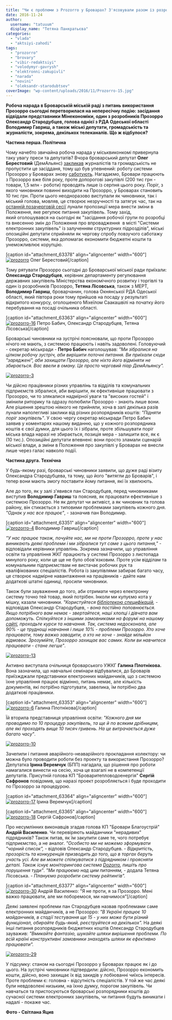 ```yaml
---
title: "Чи є проблеми з Prozorro у Броварах? З'ясовували разом із розробником системи Олександром Стародубцевим - ФОТО"
date: 2016-11-24
author: 
  username: "tatuuum"
  display_name: "Тетяна Панкратьєва"
categories: 
  - "vlada"
  - "aktsiyi-zahodi"
tags: 
  - "prozorro"
  - "brovary"
  - "vibir-redaktsiyi"
  - "volodymyr-gavrysh"
  - "elektronni-zakupivli"
  - "narada"
  - "novini"
  - "oleksandr-starodubtsev"
coverImage: "wp-content/uploads/2016/11/Prozorro-15.jpg"
---
```


**Робоча нарада в Броварській міській раді з питань використання Прозорро сьогодні перетворилася на непересічну подію: засідання відвідали представники Мінекономіки, один з розробників Прозорро Олександр Стародубцев, голова однієї з РДА Одеської області Володимир Гавриш, а також міські депутати, громадськість та журналісти, зокрема, декількох телеканалів. Що ж відбулося?**

**Частина перша. Політична**

Чому начебто звичайна робоча нарада у міськвиконкомі привернула таку увагу преси та депутатів? Вчора броварський депутат **Олег Берестовий** (ДемАльянс) [закликав](https://www.facebook.com/berestovy/posts/1156860944401265?pnref=story) журналістів та громадськість не пропустити це засідданя, тому що був упевнений: роботу системи Прозорро у Броварах знову [саботують](https://mpz.brovary.org/brovarska-vlada-planuye-obmezhyty-vykorystannya-systemy-elektronnyh-zakupivel-prozorro/). Нагадаємо, Бровари працюють з Прозорро вже біля року, проте допорогові закупівлі (200 тис грн - товари, 1,5 млн - роботи) проводять лише із серпня цього року. Поріг, з якого чиновники повинні виходити на Прозорро, у Броварах становить 10 тис грн. Проти цього неодноразово виступали як чиновники, так і міський голова, мовляв, це створює незручності та затягує час, так на [останній позачерговій сесії](https://mpz.brovary.org/prozorro-ne-daye-brovarskym-chynovnykam-pratsyuvaty-po-staromu-foto/) лунали пропозиції мера внести зміни в Положення, яке регулює питання закупівель. Тому захід, який оголошувався на сьогодні як "засідання робочої групи по розробці та внесенню змін до Положення про впровадження  в місті "Системи електронних закупівель" із залученням структурних підрозділів", міські опозиційні депутати сприйняли як чергову спробу повзучого саботажу Прозорро, системи, яка допомагає економити бюджетні кошти та унеможливлює корупцію.

\[caption id="attachment\_63378" align="aligncenter" width="600"\][![prozorro](https://mpz.brovary.org/wp-content/uploads/2016/11/Prozorro.jpg)](https://mpz.brovary.org/wp-content/uploads/2016/11/Prozorro.jpg) Олег Берестовий\[/caption\]

Тому рятувати Прозорро сьогодні до Броварської міської ради приїхали: **Олександр Стародубцев**, керівник департаменту регулювання державних закупівель Міністерства економічного розвитку і торгівлі та один із розробників Прозорро, **Тетяна Лісовська**, також з МЕРТ, **Володимир Гавриш**, броварчанин, голова Окнянської РДА Одеської області, який півтора роки тому прийшов на посаду у результаті відкритого конкурсу, оголошеного Міхеїлом Саакашвілі на початку його перебування на посаді очільника області.

\[caption id="attachment\_63363" align="aligncenter" width="600"\][![prozorro-16](https://mpz.brovary.org/wp-content/uploads/2016/11/Prozorro-16.jpg)](https://mpz.brovary.org/wp-content/uploads/2016/11/Prozorro-16.jpg) Петро Бабич, Олександр Стародубцев, Тетяна Лісовська\[/caption\]

Броварські чиновники на зустрічі пояснювали, що проти Прозорро нічого не мають, з системою працюють і навіть задоволені. Головуючий - секретар міськради - **Петро Бабич** наголошував: _"Ми зібралися на цілком робочу зустріч, аби вирішити поточні питання. Ви приїхали сюди "заряджені", аби захищати Прозорро, але ніхто його відміняти не збирається. Вас ввели в оману. Це просто черговий піар ДемАльянсу"._

[![prozorro-3](https://mpz.brovary.org/wp-content/uploads/2016/11/Prozorro-3.jpg)](https://mpz.brovary.org/wp-content/uploads/2016/11/Prozorro-3.jpg)

Чи дійсно працівники різних управлінь та відділів та комунальних підприємств зібралися, аби вирішити, як ефективніше працювати з Прозорро, чи то злякалися надмірної уваги та "високих гостей" і змінили риторику та одразу полюбили Прозорро - знають лише вони. Але рішення зрештою ніякого не прийняли, хоча в залі декілька разів лунали наполегливі заклики від різних розпорядників коштів: _"Підняти поріг закупівель"_. У свою чергу секретар міськради Петро Бабич заявив у коментарях нашому виданню, що у кожного розпорядника коштів є свої думки, для цього їх і зібрали, проте збільшувати поріг міська влада наразі не збирається, позиція мера - залишити все, як є (10 тис.). Опозиційні депутати впевнені: вони просто зламали сценарій міської влади, а зміни в Положення про закупівлі у Броварах не внесли лише через галас навколо події.

**Частина друга. Технічна**

У будь-якому разі, броварські чиновники заявили, що дуже раді візиту Олександра Стародубцева, та тому, що його "витягли до Броварів", і тепер вони мають змогу поставити йому питання, які їх хвилюють.

Але до того, як у залі з'явився пан Стародубцев, перед чиновниками виступив **Володимир Гавриш** та пояснив, як працювати ефективніше з системою Прозорро. Не як депутат чи активіст, а як чиновник та голова району, він стикається з типовими проблемами закупівель кожного дня. _"Однак у нас все працює"_, - зазначив пан Володимир.

\[caption id="attachment\_63351" align="aligncenter" width="600"\][![prozorro-4](https://mpz.brovary.org/wp-content/uploads/2016/11/Prozorro-4.jpg)](https://mpz.brovary.org/wp-content/uploads/2016/11/Prozorro-4.jpg) Володимир Гавриш\[/caption\]

_"У нас працює також, почуйте нас, ми не проти Прозорро, проте у нас виникають деякі проблеми і ми зібралися тут саме з цього питання,"_ - відповідали керівники управлінь. Зокрема зазначили, що управління освіти та управління ЖКГ працюють у системі Прозорро з листопада минулого року, коли це ще не було обов'язковим. Проте усім відділам та комунальним підприємствам не вистачає робочих рук та кваліфікованих спеціалістів. Робота із закупівлями забирає багато часу, це створює надмірне навантаження на працівників - дайте нам додаткові штатні одиниці, просили чиновники.

Також були зауваження до того, аби отримати через електронну систему точно тей товар, який потрібен. Інколи ми купуємо кота у мішку, казали чиновники. _"Користуйтеся [бібліотекою специфікацій](http://infobox.prozorro.org/specifications?page=1&count=25&search_in_all=false),_ - відповідав Олександр Стародубцев, - _вона постійно поповнюється. Якщо потрібного вам немає - звертайтеся, наші хлопці і дівчата вам допоможуть. Спілкуйтеся з іншими замовниками на форумі на нашому [сайті](http://infobox.prozorro.org/), проходьте курси та навчання. Так, система недосконала, але 90% - це труднощі навчання і лише 10% - проблеми Прозорро. Хто хоче працювати, тому важко завадити, а хто не хоче - знайде мільйон відмовок. Зрозумійте, Прозорро захищає вас самих. Коли ви навчитеся працювати - стане легше"_.

[![prozorro-13](https://mpz.brovary.org/wp-content/uploads/2016/11/Prozorro-13.jpg)](https://mpz.brovary.org/wp-content/uploads/2016/11/Prozorro-13.jpg)

Активно виступала очільниця броварського УЖКГ **Галина Плотнікова.** Вона зазначила, що навчальні семінари відбувалися, до Броварів приїзжджали представники електронних майданчиків, що з системою їхне управління працює відмінно, питань немає, але кількість документів, які потрібно підготувати, завелика, їм потрібно два додаткові працівники.

\[caption id="attachment\_63353" align="aligncenter" width="600"\][![prozorro-6](https://mpz.brovary.org/wp-content/uploads/2016/11/Prozorro-6.jpg)](https://mpz.brovary.org/wp-content/uploads/2016/11/Prozorro-6.jpg) Галина Плотнікова\[/caption\]

Їй вторила представниця управління освіти: _"Кожного дня ми проводимо по 10 процедур закупівель, та ще й по всяким дрібницям, але які проходять вище 10 тисяч гривень. На це витрачається дуже багато часу"_.

[![prozorro-10](https://mpz.brovary.org/wp-content/uploads/2016/11/Prozorro-10.jpg)](https://mpz.brovary.org/wp-content/uploads/2016/11/Prozorro-10.jpg)

Зачепили і питання аварійного-неаварійного прокладання колектору: чи можна було проводити роботи без проекту та використання Прозорро? Депутатка **Ірина Веремчук** (БПП) нагадала, що рішення про роботи намагалися винести на сесію, хоча це взагалі не в компетенції депутатів. Присутній голова КП "Броваритепловодоенергія" **Сергій Сафронов** повідомив, що наразі проект розробляється і буде проходити по Прозорро за процедурою.

\[caption id="attachment\_63364" align="aligncenter" width="600"\][![prozorro-17](https://mpz.brovary.org/wp-content/uploads/2016/11/Prozorro-17.jpg)](https://mpz.brovary.org/wp-content/uploads/2016/11/Prozorro-17.jpg) Ірина Веремчук\[/caption\]

\[caption id="attachment\_63365" align="aligncenter" width="600"\][![prozorro-18](https://mpz.brovary.org/wp-content/uploads/2016/11/Prozorro-18.jpg)](https://mpz.brovary.org/wp-content/uploads/2016/11/Prozorro-18.jpg) Сергій Сафронов\[/caption\]

Про несумлінних виконавців згадав голова КП "Бровари Благоустрій" **Андрій Василенко**. Чи перевіряють майданчики "нерадивих" підрядників? Також питав, як їм закупити саме те, чого потребує підприємство, а не аналог. _"Особисто ми не можемо зформувати "чорний список",_ - відповів Олександр Стародубцев. - _Відкритість, прозорість та конкуренція призводить до того, що в торгах беруть участь усі. Але ви можете спілкуватися з підрядником і проясняти деталі. Також існує моніторингова система [Dozorro](http://dozorro.org/), пишіть про порушення туди"_. _"Ми працюємо над цим питанням,_ - додала Тетяна Лісовська. - _Плануємо розробити систему рейтингів"._

\[caption id="attachment\_63377" align="aligncenter" width="600"\][![prozorro-30](https://mpz.brovary.org/wp-content/uploads/2016/11/Prozorro-30.jpg)](https://mpz.brovary.org/wp-content/uploads/2016/11/Prozorro-30.jpg) Андрій Василенко: "Я не проти, я за Прозорро. Мені важко працювати, але ми поборемося, ми навчимося"\[/caption\]

Деякі заявлені проблеми пан Стародубцев назвав проблемами саме електронних майданчиків, а не Прозорро: _"В Україні працює 10 майданчиків, в стадії тестування ще 15 - у них може бути різний функціонал, обирайте будь-який, реєструйтеся на декількох"._ На деякі інші питання розпорядників бюджетних коштів Олександр Стародубцев зауважив: _"Вмикайте фантазію, шукайте шляхи вирішення проблеми. По всій країні конструктивні замовники знаходять шляхи як ефективно працювати"._

[![prozorro-29](https://mpz.brovary.org/wp-content/uploads/2016/11/Prozorro-29.jpg)](https://mpz.brovary.org/wp-content/uploads/2016/11/Prozorro-29.jpg)

У підсумку: станом на сьогодні Прозорро у Броварах працює як і до цього. На зустрічі чиновники підтвердили: дійсно, Прозорро економить кошти, дійсно, воно захищає їх від закидів у лобіюванні чиїхсь інтересів. Проте проблеми є: головна - відсутність спеціалістів. У той же час деякі були невдоволені низьким, на їхню думку, порогом закупівель. Чи навчаться та пристосуються броварські розпорядники коштів до сучасної системи електронних закупівель, чи питання будуть виникати і надалі - покаже час.

**Фото - Світлана Яцив**
